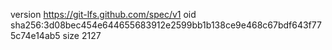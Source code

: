version https://git-lfs.github.com/spec/v1
oid sha256:3d08bec454e644655683912e2599bb1b138ce9e468c67bdf643f775c74e14ab5
size 2127

